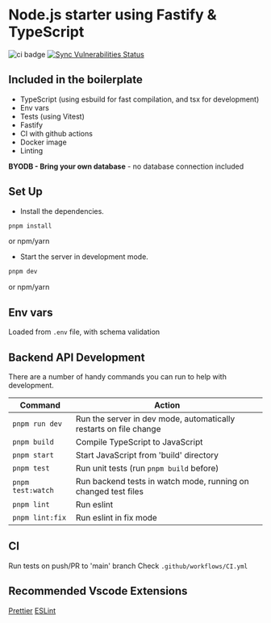 # Node.js starter using Fastify & TypeScript

![ci badge](https://github.com/yonathan06/fastify-typescript-boilerplate/workflows/CI/badge.svg)
[![Sync Vulnerabilities Status](https://app.snyk.io/test/github/yonathan06/fastify-typescript-boilerplate/badge.svg)](https://snyk.io/test/github/yonathan06/fastify-typescript-boilerplate)

## Included in the boilerplate

- TypeScript (using esbuild for fast compilation, and tsx for development)
- Env vars
- Tests (using Vitest)
- Fastify
- CI with github actions
- Docker image
- Linting

**BYODB - Bring your own database** - no database connection included

## Set Up

- Install the dependencies.

```bash
pnpm install
```

or npm/yarn

- Start the server in development mode.

```bash
pnpm dev
```

or npm/yarn

## Env vars

Loaded from `.env` file, with schema validation

## Backend API Development

There are a number of handy commands you can run to help with development.

|Command | Action |
|---|---|
|`pnpm run dev` | Run the server in dev mode, automatically restarts on file change |
|`pnpm build`| Compile TypeScript to JavaScript |
|`pnpm start`| Start JavaScript from 'build' directory |
|`pnpm test`| Run unit tests (run `pnpm build` before) |
|`pnpm test:watch`| Run backend tests in watch mode, running on changed test files |
|`pnpm lint`| Run eslint |
|`pnpm lint:fix`| Run eslint in fix mode |

## CI

Run tests on push/PR to 'main' branch
Check `.github/workflows/CI.yml`

## Recommended Vscode Extensions

[Prettier](https://marketplace.visualstudio.com/items?itemName=esbenp.prettier-vscode)
[ESLint](https://marketplace.visualstudio.com/items?itemName=dbaeumer.vscode-eslint)
